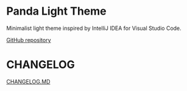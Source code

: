# Panda Light Theme
Minimalist light theme inspired by IntelliJ IDEA for Visual Studio Code.

[GitHub repository](https://github.com/egorhm/pandatheme.git)

# CHANGELOG
[CHANGELOG.MD](CHANGELOG.md)